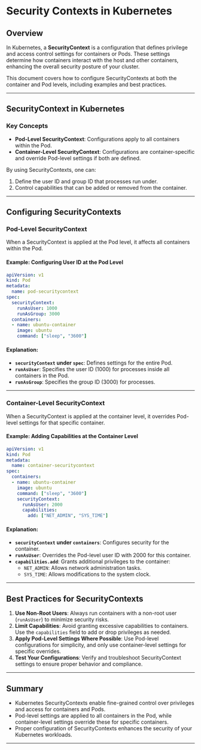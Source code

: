 # Security Contexts in Kubernetes

## Overview
In Kubernetes, a **SecurityContext** is a configuration that defines privilege and access control settings for containers or Pods. These settings determine how containers interact with the host and other containers, enhancing the overall security posture of your cluster.

This document covers how to configure SecurityContexts at both the container and Pod levels, including examples and best practices.

---

## SecurityContext in Kubernetes

### Key Concepts
- **Pod-Level SecurityContext**: Configurations apply to all containers within the Pod.
- **Container-Level SecurityContext**: Configurations are container-specific and override Pod-level settings if both are defined.

By using SecurityContexts, one can:
1. Define the user ID and group ID that processes run under.
2. Control capabilities that can be added or removed from the container.

---

## Configuring SecurityContexts

### Pod-Level SecurityContext
When a SecurityContext is applied at the Pod level, it affects all containers within the Pod.

#### Example: Configuring User ID at the Pod Level
```yaml
apiVersion: v1
kind: Pod
metadata:
  name: pod-securitycontext
spec:
  securityContext:
    runAsUser: 1000
    runAsGroup: 3000
  containers:
  - name: ubuntu-container
    image: ubuntu
    command: ["sleep", "3600"]
```

#### Explanation:
- **`securityContext` under `spec`**: Defines settings for the entire Pod.
- **`runAsUser`**: Specifies the user ID (1000) for processes inside all containers in the Pod.
- **`runAsGroup`**: Specifies the group ID (3000) for processes.

---

### Container-Level SecurityContext
When a SecurityContext is applied at the container level, it overrides Pod-level settings for that specific container.

#### Example: Adding Capabilities at the Container Level
```yaml
apiVersion: v1
kind: Pod
metadata:
  name: container-securitycontext
spec:
  containers:
  - name: ubuntu-container
    image: ubuntu
    command: ["sleep", "3600"]
    securityContext:
      runAsUser: 2000
      capabilities:
        add: ["NET_ADMIN", "SYS_TIME"]
```

#### Explanation:
- **`securityContext` under `containers`**: Configures security for the container.
- **`runAsUser`**: Overrides the Pod-level user ID with 2000 for this container.
- **`capabilities.add`**: Grants additional privileges to the container:
  - `NET_ADMIN`: Allows network administration tasks.
  - `SYS_TIME`: Allows modifications to the system clock.

---

## Best Practices for SecurityContexts
1. **Use Non-Root Users**: Always run containers with a non-root user (`runAsUser`) to minimize security risks.
2. **Limit Capabilities**: Avoid granting excessive capabilities to containers. Use the `capabilities` field to add or drop privileges as needed.
3. **Apply Pod-Level Settings Where Possible**: Use Pod-level configurations for simplicity, and only use container-level settings for specific overrides.
4. **Test Your Configurations**: Verify and troubleshoot SecurityContext settings to ensure proper behavior and compliance.

---

## Summary
- Kubernetes SecurityContexts enable fine-grained control over privileges and access for containers and Pods.
- Pod-level settings are applied to all containers in the Pod, while container-level settings override these for specific containers.
- Proper configuration of SecurityContexts enhances the security of your Kubernetes workloads.

---
